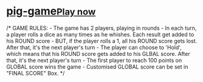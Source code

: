 # <a href = "https://kr-nkit.github.io/pig-game/">pig-game<small>Play now</small></a>
/* GAME RULES:  - The game has 2 players, playing in rounds - In each turn, a player rolls a dice as many times as he whishes. Each result get added to his ROUND score - BUT, if the player rolls a 1, all his ROUND score gets lost. After that, it's the next player's turn - The player can choose to 'Hold', which means that his ROUND score gets added to his GLBAL score. After that, it's the next player's turn - The first player to reach 100 points on GLOBAL score wins the game - Customised GLOBAL score can be set in "FINAL SCORE" Box.  */
